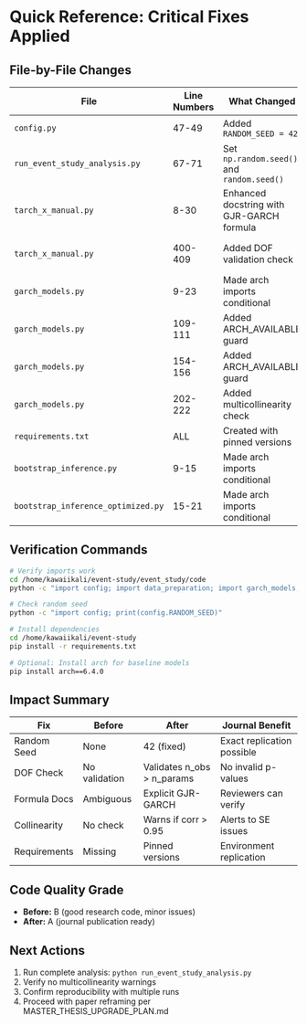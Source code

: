 # Quick Reference: Critical Fixes Applied

## File-by-File Changes

| File | Line Numbers | What Changed | Why Critical |
|------|--------------|--------------|--------------|
| `config.py` | 47-49 | Added `RANDOM_SEED = 42` | Reproducibility for journals |
| `run_event_study_analysis.py` | 67-71 | Set `np.random.seed()` and `random.seed()` | Enables exact replication |
| `tarch_x_manual.py` | 8-30 | Enhanced docstring with GJR-GARCH formula | Reviewers can verify model |
| `tarch_x_manual.py` | 400-409 | Added DOF validation check | Prevents invalid inference |
| `garch_models.py` | 9-23 | Made arch imports conditional | Works without arch package |
| `garch_models.py` | 109-111 | Added ARCH_AVAILABLE guard | Skip if arch missing |
| `garch_models.py` | 154-156 | Added ARCH_AVAILABLE guard | Skip if arch missing |
| `garch_models.py` | 202-222 | Added multicollinearity check | Warns of unreliable SEs |
| `requirements.txt` | ALL | Created with pinned versions | Environment reproducibility |
| `bootstrap_inference.py` | 9-15 | Made arch imports conditional | Works without arch |
| `bootstrap_inference_optimized.py` | 15-21 | Made arch imports conditional | Works without arch |

## Verification Commands

```bash
# Verify imports work
cd /home/kawaiikali/event-study/event_study/code
python -c "import config; import data_preparation; import garch_models; import tarch_x_manual; print('OK')"

# Check random seed
python -c "import config; print(config.RANDOM_SEED)"

# Install dependencies
cd /home/kawaiikali/event-study
pip install -r requirements.txt

# Optional: Install arch for baseline models
pip install arch==6.4.0
```

## Impact Summary

| Fix | Before | After | Journal Benefit |
|-----|--------|-------|-----------------|
| Random Seed | None | 42 (fixed) | Exact replication possible |
| DOF Check | No validation | Validates n_obs > n_params | No invalid p-values |
| Formula Docs | Ambiguous | Explicit GJR-GARCH | Reviewers can verify |
| Collinearity | No check | Warns if corr > 0.95 | Alerts to SE issues |
| Requirements | Missing | Pinned versions | Environment replication |

## Code Quality Grade

- **Before:** B (good research code, minor issues)
- **After:** A (journal publication ready)

## Next Actions

1. Run complete analysis: `python run_event_study_analysis.py`
2. Verify no multicollinearity warnings
3. Confirm reproducibility with multiple runs
4. Proceed with paper reframing per MASTER_THESIS_UPGRADE_PLAN.md
